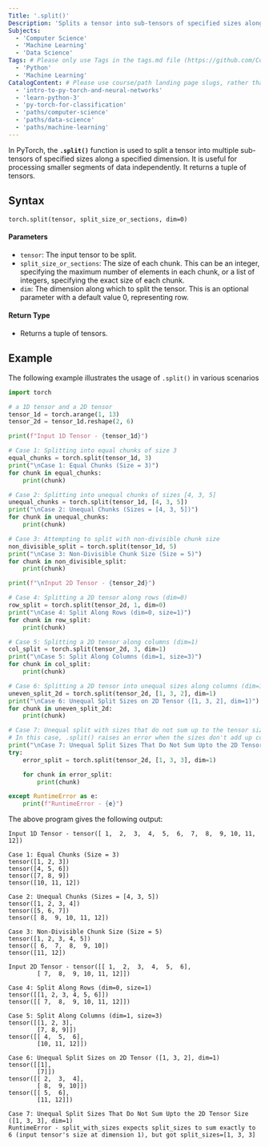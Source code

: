 ```yaml
---
Title: '.split()'
Description: 'Splits a tensor into sub-tensors of specified sizes along a given dimension.' # Required; ideally under 150 characters and starts with a present-tense verb (used in search engine results and content previews)
Subjects:
  - 'Computer Science'
  - 'Machine Learning'
  - 'Data Science'
Tags: # Please only use Tags in the tags.md file (https://github.com/Codecademy/docs/blob/main/documentation/tags.md). If that list feels insufficient, feel free to create a new Tag and add it to tags.md in your PR!
  - 'Python'
  - 'Machine Learning'
CatalogContent: # Please use course/path landing page slugs, rather than linking to individual content items. If listing multiple items, please put the most relevant one first
  - 'intro-to-py-torch-and-neural-networks'
  - 'learn-python-3'
  - 'py-torch-for-classification'
  - 'paths/computer-science'
  - 'paths/data-science'
  - 'paths/machine-learning'
---
```


In PyTorch, the **`.split()`** function is used to split a tensor into multiple sub-tensors of specified sizes along a specified dimension. It is useful for processing smaller segments of data independently. 
It returns a tuple of tensors.

## Syntax
```pseudo
torch.split(tensor, split_size_or_sections, dim=0)
```
#### Parameters
- `tensor`: The input tensor to be split.
- `split_size_or_sections`: The size of each chunk. This can be an integer, specifying the maximum number of elements in each chunk, or a list of integers, specifying the exact size of each chunk.
- `dim`: The dimension along which to split the tensor. This is an optional parameter with a default value 0, representing row.

#### Return Type
- Returns a tuple of tensors.

## Example
The following example illustrates the usage of `.split()` in various scenarios

```python
import torch

# a 1D tensor and a 2D tensor
tensor_1d = torch.arange(1, 13)
tensor_2d = tensor_1d.reshape(2, 6)

print(f"Input 1D Tensor - {tensor_1d}")

# Case 1: Splitting into equal chunks of size 3
equal_chunks = torch.split(tensor_1d, 3)
print("\nCase 1: Equal Chunks (Size = 3)")
for chunk in equal_chunks:
    print(chunk)

# Case 2: Splitting into unequal chunks of sizes [4, 3, 5]
unequal_chunks = torch.split(tensor_1d, [4, 3, 5])
print("\nCase 2: Unequal Chunks (Sizes = [4, 3, 5])")
for chunk in unequal_chunks:
    print(chunk)

# Case 3: Attempting to split with non-divisible chunk size
non_divisible_split = torch.split(tensor_1d, 5)
print("\nCase 3: Non-Divisible Chunk Size (Size = 5)")
for chunk in non_divisible_split:
    print(chunk)

print(f"\nInput 2D Tensor - {tensor_2d}")

# Case 4: Splitting a 2D tensor along rows (dim=0)
row_split = torch.split(tensor_2d, 1, dim=0)
print("\nCase 4: Split Along Rows (dim=0, size=1)")
for chunk in row_split:
    print(chunk)

# Case 5: Splitting a 2D tensor along columns (dim=1)
col_split = torch.split(tensor_2d, 3, dim=1)
print("\nCase 5: Split Along Columns (dim=1, size=3)")
for chunk in col_split:
    print(chunk)

# Case 6: Splitting a 2D tensor into unequal sizes along columns (dim=1)
uneven_split_2d = torch.split(tensor_2d, [1, 3, 2], dim=1)
print("\nCase 6: Unequal Split Sizes on 2D Tensor ([1, 3, 2], dim=1)")
for chunk in uneven_split_2d:
    print(chunk)

# Case 7: Unequal split with sizes that do not sum up to the tensor size
# In this case, .split() raises an error when the sizes don't add up correctly.
print("\nCase 7: Unequal Split Sizes That Do Not Sum Upto the 2D Tensor Size ([1, 3, 3], dim=1)")
try:
    error_split = torch.split(tensor_2d, [1, 3, 3], dim=1)

    for chunk in error_split:
        print(chunk)

except RuntimeError as e:
    print(f"RuntimeError - {e}")
```

The above program gives the following output:
```shell
Input 1D Tensor - tensor([ 1,  2,  3,  4,  5,  6,  7,  8,  9, 10, 11, 12])

Case 1: Equal Chunks (Size = 3)
tensor([1, 2, 3])
tensor([4, 5, 6])
tensor([7, 8, 9])
tensor([10, 11, 12])

Case 2: Unequal Chunks (Sizes = [4, 3, 5])
tensor([1, 2, 3, 4])
tensor([5, 6, 7])
tensor([ 8,  9, 10, 11, 12])

Case 3: Non-Divisible Chunk Size (Size = 5)
tensor([1, 2, 3, 4, 5])
tensor([ 6,  7,  8,  9, 10])
tensor([11, 12])

Input 2D Tensor - tensor([[ 1,  2,  3,  4,  5,  6],
        [ 7,  8,  9, 10, 11, 12]])

Case 4: Split Along Rows (dim=0, size=1)
tensor([[1, 2, 3, 4, 5, 6]])
tensor([[ 7,  8,  9, 10, 11, 12]])

Case 5: Split Along Columns (dim=1, size=3)
tensor([[1, 2, 3],
        [7, 8, 9]])
tensor([[ 4,  5,  6],
        [10, 11, 12]])

Case 6: Unequal Split Sizes on 2D Tensor ([1, 3, 2], dim=1)
tensor([[1],
        [7]])
tensor([[ 2,  3,  4],
        [ 8,  9, 10]])
tensor([[ 5,  6],
        [11, 12]])

Case 7: Unequal Split Sizes That Do Not Sum Upto the 2D Tensor Size ([1, 3, 3], dim=1)
RuntimeError - split_with_sizes expects split_sizes to sum exactly to 6 (input tensor's size at dimension 1), but got split_sizes=[1, 3, 3]
```
